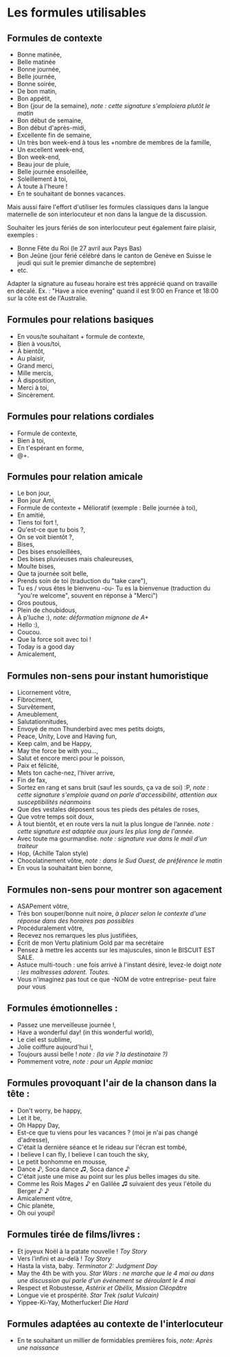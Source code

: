 # Les formules utilisables

## Formules de contexte
- Bonne matinée,
- Belle matinée
- Bonne journée,
- Belle journée,
- Bonne soirée,
- De bon matin,
- Bon appétit,
- Bon {jour de la semaine}, _note : cette signature s'emploiera plutôt le matin_
- Bon début de semaine,
- Bon début d'après-midi,
- Excellente fin de semaine,
- Un très bon week-end à tous les +nombre de membres de la famille,
- Un excellent week-end,
- Bon week-end,
- Beau jour de pluie,
- Belle journée ensoleillée,
- Soleillement à toi,
- À toute à l'heure !
- En te souhaitant de bonnes vacances.

Mais aussi faire l'effort d'utiliser les formules classiques dans la langue maternelle de son interlocuteur et non dans la langue de la discussion.

Souhaiter les jours fériés de son interlocuteur peut également faire plaisir, exemples :
- Bonne Fête du Roi (le 27 avril aux Pays Bas)
- Bon Jeûne (jour férié célébré dans le canton de Genève en Suisse le jeudi qui suit le premier dimanche de septembre)
- etc.

Adapter la signature au fuseau horaire est très apprécié quand on travaille en décalé.
Ex. : "Have a nice evening" quand il est 9:00 en France et 18:00 sur la côte est de l'Australie.

## Formules pour relations basiques
- En vous/te souhaitant + formule de contexte,
- Bien à vous/toi,
- À bientôt,
- Au plaisir,
- Grand merci,
- Mille mercis,
- À disposition,
- Merci à toi,
- Sincèrement.

## Formules pour relations cordiales
- Formule de contexte,
- Bien à toi,
- En t'espérant en forme,
- @+.

## Formules pour relation amicale
- Le bon jour,
- Bon jour Ami,
- Formule de contexte + Mélioratif (exemple : Belle journée à toi),
- En amitié,
- Tiens toi fort !,
- Qu'est-ce que tu bois ?,
- On se voit bientôt ?,
- Bises,
- Des bises ensoleillées,
- Des bises pluvieuses mais chaleureuses,
- Moulte bises,
- Que ta journée soit belle,
- Prends soin de toi (traduction du "take care"),
- Tu es / vous êtes le bienvenu -ou- Tu es la bienvenue (traduction du "you're welcome", souvent en réponse à "Merci")
- Gros poutous,
- Plein de choubidous,
- À p'luche :), _note: déformation mignone de A+_
- Hello :),
- Coucou.
- Que la force soit avec toi !
- Today is a good day
- Amicalement,

## Formules non-sens pour instant humoristique
- Licornement vôtre,
- Fibrociment,
- Survêtement,
- Ameublement,
- Salutationnitudes,
- Envoyé de mon Thunderbird avec mes petits doigts,
- Peace, Unity, Love and Having fun,
- Keep calm, and be Happy,
- May the force be with you...,
- Salut et encore merci pour le poisson,
- Paix et félicité,
- Mets ton cache-nez, l'hiver arrive,
- Fin de fax,
- Sortez en rang et sans bruit (sauf les sourds, ça va de soi) :P, _note : cette signature s'emploie quand on parle d'accessibilité, attention aux susceptibilités néanmoins_
- Que des vestales déposent sous tes pieds des pétales de roses,
- Que votre temps soit doux,
- À tout bientôt, et en route vers la nuit la plus longue de l’année. _note : cette signature est adaptée aux jours les plus long de l'année._
- Avec toute ma gourmandise. _note : signature vue dans le mail d'un traiteur_
- Hop, (Achille Talon style)
- Chocolatinement vôtre, _note : dans le Sud Ouest, de préférence le matin_
- En vous la souhaitant bien bonne,

## Formules non-sens pour montrer son agacement
- ASAPement vôtre,
- Très bon souper/bonne nuit noire, _à placer selon le contexte d'une réponse dans des horaires pas possibles_
- Procéduralement vôtre,
- Recevez nos remarques les plus justifiées,
- Écrit de mon Vertu platinium Gold par ma secrétaire
- Pensez à mettre les accents sur les majuscules, sinon le BISCUIT EST SALE.
- Astuce multi-touch : une fois arrivé à l'instant désiré, levez-le doigt _note : les maîtresses adorent. Toutes._
- Vous n'imaginez pas tout ce que -NOM de votre entreprise- peut faire pour vous

## Formules émotionnelles :
- Passez une merveilleuse journée !,
- Have a wonderful day! (in this wonderful world),
- Le ciel est sublime,
- Jolie coiffure aujourd'hui !,
- Toujours aussi belle ! _note : (la vie ? la destinataire ?)_
- Pommement votre, _note : pour un Apple maniac_

## Formules provoquant l'air de la chanson dans la tête :
- Don't worry, be happy,
- Let it be,
- Oh Happy Day,
- Est-ce que tu viens pour les vacances ? (moi je n'ai pas changé d'adresse),
- C'était la dernière séance et le rideau sur l'écran est tombé,
- I believe I can fly, I believe I can touch the sky,
- Le petit bonhomme en mousse,
- Dance ♪, Soca dance ♫, Soca dance ♪
- C'était juste une mise au point sur les plus belles images du site.
- Comme les Rois Mages ♪ en Galilée ♫ suivaient des yeux l'étoile du Berger ♪ ♪
- Amicalement vôtre,
- Chic planète,
- Oh oui youpi!

## Formules tirée de films/livres :
- Et joyeux Noël à la patate nouvelle ! _Toy Story_
- Vers l’infini et au-delà ! _Toy Story_
- Hasta la vista, baby. _Terminator 2: Judgment Day_
- May the 4th be with you. _Star Wars : ne marche que le 4 mai ou dans une discussion qui parle d'un événement se déroulant le 4 mai_
- Respect et Robustesse, _Astérix et Obélix, Mission Cléopâtre_
- Longue vie et prospérité. _Star Trek (salut Vulcain)_
- Yippee-Ki-Yay, Motherfucker! _Die Hard_

## Formules adaptées au contexte de l'interlocuteur
- En te souhaitant un millier de formidables premières fois, _note: Après une naissance_
